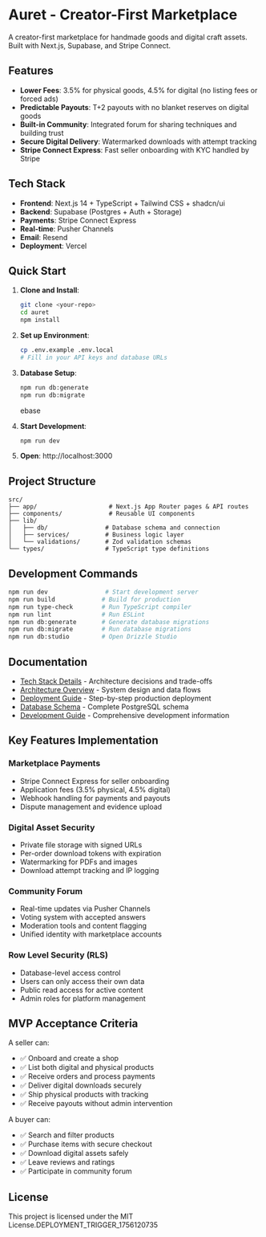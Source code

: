# Auret - Creator-First Marketplace

A creator-first marketplace for handmade goods and digital craft assets. Built with Next.js, Supabase, and Stripe Connect.

## Features

- **Lower Fees**: 3.5% for physical goods, 4.5% for digital (no listing fees or forced ads)
- **Predictable Payouts**: T+2 payouts with no blanket reserves on digital goods
- **Built-in Community**: Integrated forum for sharing techniques and building trust
- **Secure Digital Delivery**: Watermarked downloads with attempt tracking
- **Stripe Connect Express**: Fast seller onboarding with KYC handled by Stripe

## Tech Stack

- **Frontend**: Next.js 14 + TypeScript + Tailwind CSS + shadcn/ui
- **Backend**: Supabase (Postgres + Auth + Storage)
- **Payments**: Stripe Connect Express
- **Real-time**: Pusher Channels
- **Email**: Resend
- **Deployment**: Vercel

## Quick Start

1. **Clone and Install**:

   ```bash
   git clone <your-repo>
   cd auret
   npm install
   ```

2. **Set up Environment**:

   ```bash
   cp .env.example .env.local
   # Fill in your API keys and database URLs
   ```

3. **Database Setup**:
   ```bash
   npm run db:generate
   npm run db:migrate
   ```
   ebase
4. **Start Development**:

   ```bash
   npm run dev
   ```

5. **Open**: http://localhost:3000

## Project Structure

```
src/
├── app/                    # Next.js App Router pages & API routes
├── components/             # Reusable UI components
├── lib/
│   ├── db/                # Database schema and connection
│   ├── services/          # Business logic layer
│   └── validations/       # Zod validation schemas
└── types/                 # TypeScript type definitions
```

## Development Commands

```bash
npm run dev                # Start development server
npm run build             # Build for production
npm run type-check        # Run TypeScript compiler
npm run lint              # Run ESLint
npm run db:generate       # Generate database migrations
npm run db:migrate        # Run database migrations
npm run db:studio         # Open Drizzle Studio
```

## Documentation

- [Tech Stack Details](./TECH-STACK.md) - Architecture decisions and trade-offs
- [Architecture Overview](./ARCHITECTURE.md) - System design and data flows
- [Deployment Guide](./DEPLOY.md) - Step-by-step production deployment
- [Database Schema](./SCHEMA.sql) - Complete PostgreSQL schema
- [Development Guide](./CLAUDE.md) - Comprehensive development information

## Key Features Implementation

### Marketplace Payments

- Stripe Connect Express for seller onboarding
- Application fees (3.5% physical, 4.5% digital)
- Webhook handling for payments and payouts
- Dispute management and evidence upload

### Digital Asset Security

- Private file storage with signed URLs
- Per-order download tokens with expiration
- Watermarking for PDFs and images
- Download attempt tracking and IP logging

### Community Forum

- Real-time updates via Pusher Channels
- Voting system with accepted answers
- Moderation tools and content flagging
- Unified identity with marketplace accounts

### Row Level Security (RLS)

- Database-level access control
- Users can only access their own data
- Public read access for active content
- Admin roles for platform management

## MVP Acceptance Criteria

A seller can:

- ✅ Onboard and create a shop
- ✅ List both digital and physical products
- ✅ Receive orders and process payments
- ✅ Deliver digital downloads securely
- ✅ Ship physical products with tracking
- ✅ Receive payouts without admin intervention

A buyer can:

- ✅ Search and filter products
- ✅ Purchase items with secure checkout
- ✅ Download digital assets safely
- ✅ Leave reviews and ratings
- ✅ Participate in community forum

## License

This project is licensed under the MIT License.DEPLOYMENT_TRIGGER_1756120735
